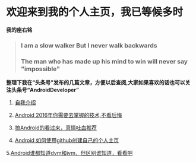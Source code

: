 # 欢迎来到我的个人主页，我已等候多时


**我的座右铭**
>### **I am a slow walker But I never walk backwards**
>### **The man who has made up his mind to win will never say "impossible"**

**整理下我在“头条号”发布的几篇文章，方便以后查阅,大家如果喜欢的话也可以关注头条号“AndroidDeveloper”**

1. [自我介绍](http://toutiao.com/i6283070968847925761/)

2. [Android 2016年你需要去掌握的技术,不看后悔](http://toutiao.com/i6283329584586818049/)

3. [搞Android的看过来，真情吐血推荐](http://toutiao.com/i6283624772974674434/)

4. [Android 如何使用github创建自己的个人主页](http://toutiao.com/i6283998263670473217/)

5.[Android谁都知道dvm和jvm，但区别谁知道，看看吧](http://toutiao.com/i6285141026726216193/) 



